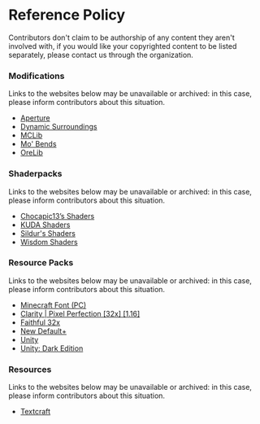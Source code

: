 # Reference Policy

Contributors don't claim to be authorship of any content they aren't involved with, if you would like your copyrighted content to be listed separately, please contact us through the organization.

### Modifications

Links to the websites below may be unavailable or archived: in this case, please inform contributors about this situation.

- [Aperture](https://www.curseforge.com/minecraft/mc-mods/aperture)
- [Dynamic Surroundings](https://www.curseforge.com/minecraft/mc-mods/dynamic-surroundings)
- [MCLib](https://www.curseforge.com/minecraft/mc-mods/mchorses-mclib)
- [Mo' Bends](https://www.curseforge.com/minecraft/mc-mods/mo-bends)
- [OreLib](https://www.curseforge.com/minecraft/mc-mods/orelib)

### Shaderpacks

Links to the websites below may be unavailable or archived: in this case, please inform contributors about this situation.

- [Chocapic13’s Shaders ](https://www.curseforge.com/minecraft/customization/chocapic13-shaders)
- [KUDA Shaders](https://www.minecraftforum.net/forums/mapping-and-modding-java-edition/minecraft-mods/1293662-kuda-shaders-v6-1-legacy)
- [Sildur's Shaders](https://www.minecraftforum.net/forums/mapping-and-modding-java-edition/minecraft-mods/1291396-1-7-10-1-16-4-sildurs-shaders-pc-mac-intel)
- [Wisdom Shaders](https://bc3.moe/wisdom-shaders/)

### Resource Packs

Links to the websites below may be unavailable or archived: in this case, please inform contributors about this situation.

- [Minecraft Font (PC)](https://www.curseforge.com/minecraft/texture-packs/minecraft-font-pc)
- [Clarity | Pixel Perfection [32x] [1.16]](https://www.curseforge.com/minecraft/texture-packs/clarity)
- [Faithful 32x](https://www.curseforge.com/minecraft/texture-packs/faithful-32x)
- [New Default+](https://www.curseforge.com/minecraft/texture-packs/newdefaultplus)
- [Unity](https://www.curseforge.com/minecraft/texture-packs/unity)
- [Unity: Dark Edition](https://www.curseforge.com/minecraft/texture-packs/unity-dark-edition)

### Resources

Links to the websites below may be unavailable or archived: in this case, please inform contributors about this situation.

- [Textcraft](https://textcraft.net/)
